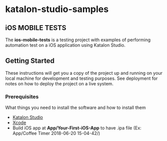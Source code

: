 # katalon-studio-samples
## iOS MOBILE TESTS
The **ios-mobile-tests** is a testing project with examples of performing automation test on a iOS application using Katalon Studio.

## Getting Started

These instructions will get you a copy of the project up and running on your local machine for development and testing purposes. See deployment for notes on how to deploy the project on a live system.

### Prerequisites

What things you need to install the software and how to install them

- [Katalon Studio](https://www.katalon.com/)
- [Xcode](https://developer.apple.com/xcode/)
- Build iOS app at **App/Your-First-iOS-App** to have .ipa file (Ex: App/Coffee Timer 2018-06-20 15-04-42/) 
